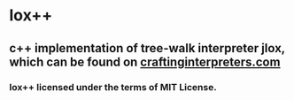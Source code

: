 # lox++
## c++ implementation of tree-walk interpreter jlox, which can be found on [craftinginterpreters.com](https://craftinginterpreters.com/)
### lox++ licensed under the terms of MIT License.
